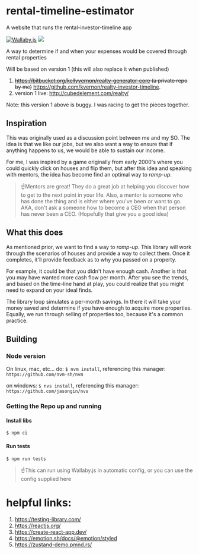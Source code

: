 # rental-timeline-estimator

A website that runs the rental-investor-timeline app

[![Wallaby.js](https://img.shields.io/badge/wallaby.js-configured-green.svg)](https://wallabyjs.com)
![](./badges/badge.svg)

A way to determine if and when your expenses would be covered through rental properties

Will be based on version 1 (this will also replace it when published)

1. ~~https://bitbucket.org/kellyvernon/realty-generator-core (a private repo by me)~~ https://github.com/kvernon/realty-investor-timeline.
2. version 1 live: http://cubedelement.com/realty/

Note: this version 1 above is buggy. I was racing to get the pieces together.

## Inspiration

This was originally used as a discussion point between me and my SO. The idea is that we like our jobs, but we also want
a way to ensure that if anything happens to us, we would be able to sustain our income.

For me, I was inspired by a game originally from early 2000's where you could quickly click on houses and flip them, but
after this idea and speaking with mentors, the idea has become find an optimal way to _ramp-up_.

> ☝️Mentors are great! They do a great job at helping you discover how to get to the next point in your life. Also, a
> mentor is someone who has done the thing and is either where you've been or want to go. AKA, don't ask a someone how
> to become a CEO when that person has never been a CEO. (Hopefully that give you a good idea)

## What this does

As mentioned prior, we want to find a way to _ramp-up_. This library will work through the scenarios of houses and
provide a way to collect them. Once it completes, it'll provide feedback as to why you passed on a property.

For example, it could be that you didn't have enough cash. Another is that you may have wanted more cash flow per month.
After you see the trends, and based on the time-line hand at play, you could realize that you might need to expand on
your ideal finds.

The library loop simulates a per-month savings. In there it will take your money saved and determine if you have enough
to acquire more properties. Equally, we run through selling of properties too, because it's a common practice.

## Building

### Node version

On linux, mac, etc... do: `$ nvm install`, referencing this manager: `https://github.com/nvm-sh/nvm`

on windows: `$ nvs install`, referencing this manager: `https://github.com/jasongin/nvs`

### Getting the Repo up and running

#### Install libs

`$ npm ci`

#### Run tests

`$ npm run tests`

> ☝️This can run using Wallaby.js in automatic config, or you can use the config supplied here

# helpful links:

1. https://testing-library.com/
2. https://reactjs.org/
3. https://create-react-app.dev/
4. https://emotion.sh/docs/@emotion/styled
5. https://zustand-demo.pmnd.rs/
